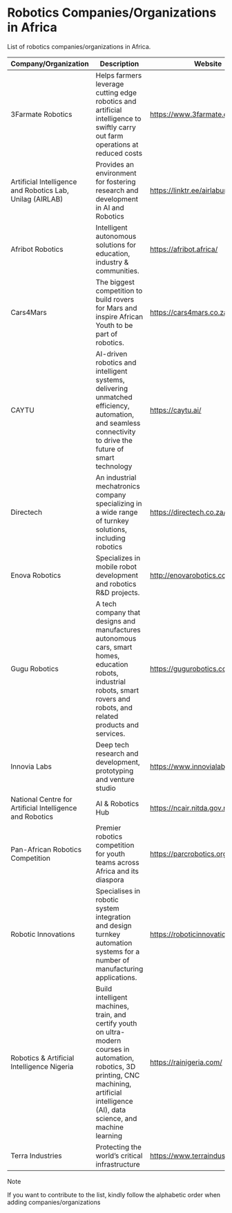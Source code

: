 # Robotics Companies/Organizations in Africa
List of robotics companies/organizations in Africa.


| Company/Organization | Description | Website | Country | Sector | Status |
| --- | --- | --- | --- | --- | --- |
| 3Farmate Robotics | Helps farmers leverage cutting edge robotics and artificial intelligence to swiftly carry out farm operations at reduced costs | https://www.3farmate.com/ | Ghana | Agriculture | active |
|Artificial Intelligence and Robotics Lab, Unilag (AIRLAB)|Provides an environment for fostering research and development in AI and Robotics |https://linktr.ee/airlabunilag|Nigeria|Education|active|
| Afribot Robotics | Intelligent autonomous solutions for education, industry & communities. | https://afribot.africa/ | Kenya | Education | active |
| Cars4Mars | The biggest competition to build rovers for Mars and inspire African Youth to be part of robotics. | https://cars4mars.co.za/ | South Africa | Education | active |
| CAYTU | AI-driven robotics and intelligent systems, delivering unmatched efficiency, automation, and seamless connectivity to drive the future of smart technology | https://caytu.ai/ | Senegal | Mobility | active |
| Directech | An industrial mechatronics company specializing in a wide range of turnkey solutions, including robotics | https://directech.co.za/ | South Africa | Manufacturing | active |
| Enova Robotics | Specializes in mobile robot development and robotics R&D projects.|http://enovarobotics.com/|Tunisia|Mobility|active|
| Gugu Robotics | A tech company that designs and manufactures autonomous cars, smart homes, education robots, industrial robots, smart rovers and robots, and related products and services. | https://gugurobotics.com.ng/ | Nigeria | Manufacturing | active |
| Innovia Labs | Deep tech research and development, prototyping and venture studio | https://www.innovialabsafrica.com/ | Nigeria | Education/Prototyping | active |
| National Centre for Artificial Intelligence and Robotics | AI & Robotics Hub | https://ncair.nitda.gov.ng/ | Nigeria | Government/Policy | active |
| Pan-African Robotics Competition | Premier robotics competition for youth teams across Africa and its diaspora | https://parcrobotics.org/ | Senegal | Non-profit | active |
| Robotic Innovations | Specialises in robotic system integration and design turnkey automation systems for a number of manufacturing applications. | https://roboticinnovations.co.za/ | South Africa | Manufacturing | active |
| Robotics & Artificial Intelligence Nigeria | Build intelligent machines, train, and certify youth on ultra-modern courses in automation, robotics, 3D printing, CNC machining, artificial intelligence (AI), data science, and machine learning | https://rainigeria.com/ | Nigeria | Education | active |
| Terra Industries | Protecting the world’s critical infrastructure | https://www.terraindustries.co/ | Nigeria | Security | active |


>[!NOTE]
>If you want to contribute to the list, kindly follow the alphabetic order when adding companies/organizations